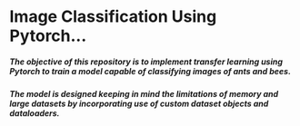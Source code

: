 # Image Classification Using Pytorch...
##### The objective of this repository is to implement transfer learning using Pytorch to train a model capable of classifying images of ants and bees.
##### The model is designed keeping in mind the limitations of memory and large datasets by incorporating use of custom dataset objects and dataloaders.
